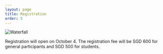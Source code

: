 ```yaml
---
layout: page
title: Registration
order: 5
---
```


![Waterfall](/waterfall.jpg)

Registration will open on October 4. The registration fee will be SGD 600 for general participants and SGD 500 for students. 
